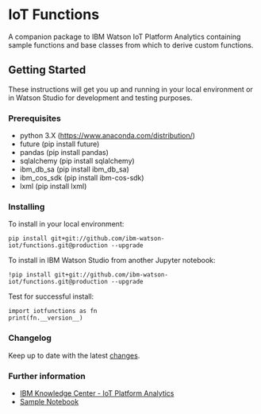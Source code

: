
# IoT Functions

A companion package to IBM Watson IoT Platform Analytics containing sample functions and base classes from which to derive custom functions.

## Getting Started

These instructions will get you up and running in your local environment or in Watson Studio for development and testing purposes. 

### Prerequisites

 + python 3.X (https://www.anaconda.com/distribution/)
 + future (pip install future)
 + pandas (pip install pandas)
 + sqlalchemy (pip install sqlalchemy)
 + ibm_db_sa (pip install ibm_db_sa)
 + ibm_cos_sdk (pip install ibm-cos-sdk)
 + lxml (pip install lxml)

### Installing

To install in your local environment:
```
pip install git+git://github.com/ibm-watson-iot/functions.git@production --upgrade
```

To install in IBM Watson Studio from another Jupyter notebook:
```
!pip install git+git://github.com/ibm-watson-iot/functions.git@production --upgrade
```

Test for successful install:
```
import iotfunctions as fn
print(fn.__version__) 
```

### Changelog

Keep up to date with the latest [changes](https://github.com/ibm-watson-iot/functions/wiki/Change-Log).

### Further information 

+ [IBM Knowledge Center - IoT Platform Analytics](https://www.ibm.com/support/knowledgecenter/SSQP8H/iot/analytics/as_overview.html)
+ [Sample Notebook](https://www.ibm.com/support/knowledgecenter/SSQP8H/iot/analytics/as_notebook_references.html) 


